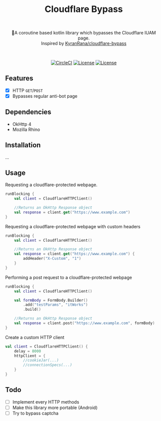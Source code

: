 <h1 align="center">Cloudflare Bypass</h1><br>
<p align="center">
💠️A coroutine based kotlin library which bypasses the Cloudflare IUAM page.<br>
Inspired by <a href="https://github.com/KyranRana/cloudflare-bypass">KyranRana/cloudflare-bypass</a>
</p>
<br>

<p align="center">
  <a href="https://circleci.com/gh/Marplex/CloudflareBypass"><img alt="CircleCI" src="https://circleci.com/gh/Marplex/CloudflareBypass.svg"/></a>
  <a href="https://opensource.org/licenses/Apache-2.0"><img alt="License" src="https://img.shields.io/badge/License-Apache%202.0-blue.svg"/></a>
  <a href="https://github.com/Marplex"><img alt="License" src="https://img.shields.io/static/v1?label=GitHub&message=marplex&color=005cb2"/></a> 
</p>

## Features

- [x] HTTP `GET`/`POST`
- [x] Bypasses regular anti-bot page 

## Dependencies

- OkHttp 4
- Mozilla Rhino

## Installation
...

## Usage

Requesting a cloudflare-protected webpage.

```kotlin
runBlocking {
    val client = CloudflareHTTPClient()

    //Returns an OkHttp Response object
    val response = client.get("https://www.example.com")
}
```

Requesting a cloudflare-protected webpage with custom headers

```kotlin
runBlocking {
    val client = CloudflareHTTPClient()

    //Returns an OkHttp Response object
    val response = client.get("https://www.example.com") {
        addHeader("X-Custom", "1")
    }
}
```

Performing a post request to a cloudflare-protected webpage

```kotlin
runBlocking {
    val client = CloudflareHTTPClient()

    val formBody = FormBody.Builder()
        .add("testParams", "itWorks")
        .build()

    //Returns an OkHttp Response object
    val response = client.post("https://www.example.com", formBody)
}
```

Create a custom HTTP client

```kotlin
val client = CloudflareHTTPClient() {
    delay = 8000
    httpClient = {
        //cookieJar(...)
        //connectionSpecs(...)
    }
}
```

## Todo

- [ ] Implement every HTTP methods
- [ ] Make this library more portable (Android)
- [ ] Try to bypass captcha